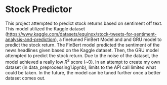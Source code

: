 # Stock Predictor

This project attempted to predict stock returns based on sentiment off text. This model utilized the Kaggle dataset (https://www.kaggle.com/datasets/equinxx/stock-tweets-for-sentiment-analysis-and-prediction), a finetuned FinBert Model and and GRU model to predict the stock return. The FinBert model predicted the sentiment of the news headlines given based on the Kaggle dataset. Then, the GRU model attempted to predict the stock return. Due to the noise of the dataset, the model achieved a really low $R^2$ score (~0). In an attempt to create my own dataset (in data_preprocessing1.ipynb), limits to the API call limited what could be taken. In the future, the model can be tuned further once a better dataset comes out. 